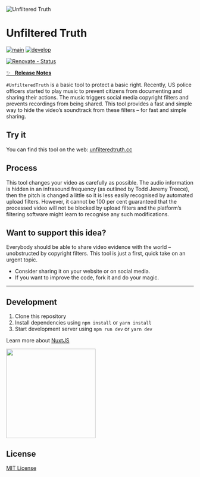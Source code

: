 ![Unfiltered Truth][logo]

# Unfiltered Truth

[![main][github-workflow-main-src]][github-workflow-main-href]
[![develop][github-workflow-develop-src]][github-workflow-develop-href]

[![Renovate - Status][renovate-status-src]][renovate-status-href]

[✨ &nbsp;&nbsp;**Release Notes**](./CHANGELOG.md)

`#UnfilteredTruth` is a basic tool to protect a basic right. Recently, US police officers started to play music to prevent citizens from documenting and sharing their actions. The music triggers social media copyright filters and prevents recordings from being shared. This tool provides a fast and simple way to hide the video’s soundtrack from these filters – for fast and simple sharing.

## Try it
You can find this tool on the web: [unfilteredtruth.cc](https://unfilteredtruth.cc)

## Process
This tool changes your video as carefully as possible. The audio information is hidden in an infrasound frequency (as outlined by Todd Jeremy Treece), then the pitch is changed a little so it is less easily recognised by automated upload filters. However, it cannot be 100 per cent guaranteed that the processed video will not be blocked by upload filters and the platform’s filtering software might learn to recognise any such modifications. 
## Want to support this idea? 
Everybody should be able to share video evidence with the world – unobstructed by copyright filters. This tool is just a first, quick take on an urgent topic. 
- Consider sharing it on your website or on social media.
- If you want to improve the code, fork it and do your magic.
---
## Development

1. Clone this repository
2. Install dependencies using `npm install` or `yarn install`
3. Start development server using `npm run dev` or `yarn dev`

Learn more about [NuxtJS](https://nuxtjs.org/)

<img src="https://nuxtjs.org/logos/built-with-nuxt.svg" width="240" />

## License

[MIT License](./LICENSE)

<!-- Badges -->
[logo]: https://user-images.githubusercontent.com/8287751/109680685-09c58480-7b7d-11eb-8c35-b88889559fd4.jpg

[renovate-status-src]: <https://img.shields.io/badge/renovate-enabled-brightgreen>
[renovate-status-href]: <https://renovate.whitesourcesoftware.com/>

[github-workflow-main-src]: <https://github.com/GrabarzUndPartner/UnfilteredTruth/workflows/Main/badge.svg?branch=main>
[github-workflow-main-href]: <https://github.com/GrabarzUndPartner/UnfilteredTruth/actions?query=workflow%3AMain>
[github-workflow-develop-src]: <https://github.com/GrabarzUndPartner/UnfilteredTruth/workflows/Test/badge.svg?branch=develop>
[github-workflow-develop-href]: <https://github.com/GrabarzUndPartner/UnfilteredTruth/actions?query=workflow%3ATest>
